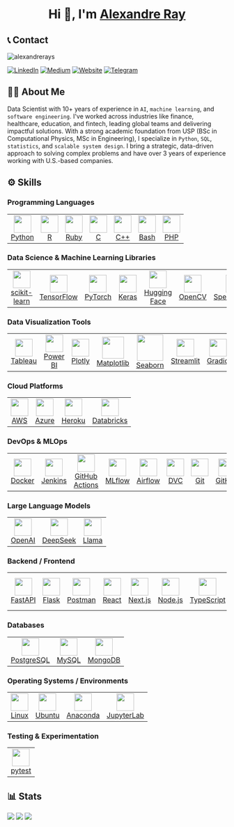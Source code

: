 <h1 align="center">Hi 👋, I'm <a href="http://www.alexandreray.com/" target="blank">
Alexandre Ray</a></h1>

📞 Contact
---

<p align="left"> <img src="https://komarev.com/ghpvc/?username=alexandrerays&label=Profile%20views&color=0e75b6&style=flat" alt="alexandrerays" /> </p>

[![LinkedIn](https://img.shields.io/badge/linkedin-%230077B5.svg?style=for-the-badge&logo=linkedin&logoColor=white)](https://linkedin.com/in/alexandrerays)
[![Medium](https://img.shields.io/badge/Medium-12100E?style=for-the-badge&logo=medium&logoColor=white)](https://medium.com/@alexandrerays)
[![Website](https://img.shields.io/badge/Website-000000?style=for-the-badge&logo=notion&logoColor=white)](https://www.alexandreray.com/)
[![Telegram](https://img.shields.io/badge/Telegram-2CA5E0?style=for-the-badge&logo=telegram&logoColor=white)](https://t.me/alexandrerays)


<!-- [![GitHub](https://img.shields.io/badge/GitHub-100000?style=for-the-badge&logo=github&logoColor=white)](https://github.com/alexandrerays) -->

🧑‍💼 About Me
---

Data Scientist with 10+ years of experience in `AI`, `machine learning`, and `software engineering`. I've worked across industries like finance, healthcare, education, and fintech, leading global teams and delivering impactful solutions. With a strong academic foundation from USP (BSc in Computational Physics, MSc in Engineering), I specialize in `Python`, `SQL`, `statistics`, and `scalable system design`. I bring a strategic, data-driven approach to solving complex problems and have over 3 years of experience working with U.S.-based companies.

⚙️ Skills
---

<h3>Programming Languages</h3>
<table>
  <tr>
    <td align="center"><a href="https://www.python.org/" target="_blank"><img src="https://skillicons.dev/icons?i=py" width="40"/><br>Python</a></td>
    <td align="center"><a href="https://www.r-project.org/" target="_blank"><img src="https://cdn.simpleicons.org/r/276DC3" width="40"/><br>R</a></td>
    <td align="center"><a href="https://www.ruby-lang.org/" target="_blank"><img src="https://skillicons.dev/icons?i=ruby" width="40"/><br>Ruby</a></td>
    <td align="center"><a href="https://en.cppreference.com/w/c" target="_blank"><img src="https://skillicons.dev/icons?i=c" width="40"/><br>C</a></td>
    <td align="center"><a href="https://en.cppreference.com/w/cpp" target="_blank"><img src="https://skillicons.dev/icons?i=cpp" width="40"/><br>C++</a></td>
    <td align="center"><a href="https://www.gnu.org/software/bash/" target="_blank"><img src="https://skillicons.dev/icons?i=bash" width="40"/><br>Bash</a></td>
    <td align="center"><a href="https://www.php.net/" target="_blank"><img src="https://skillicons.dev/icons?i=php" width="40"/><br>PHP</a></td>
  </tr>
</table>

<h3>Data Science & Machine Learning Libraries</h3>
<table>
  <tr>
    <td align="center"><a href="https://scikit-learn.org/" target="_blank"><img src="https://skillicons.dev/icons?i=sklearn" width="40"/><br>scikit-learn</a></td>
    <td align="center"><a href="https://www.tensorflow.org/" target="_blank"><img src="https://skillicons.dev/icons?i=tensorflow" width="40"/><br>TensorFlow</a></td>
    <td align="center"><a href="https://pytorch.org/" target="_blank"><img src="https://skillicons.dev/icons?i=pytorch" width="40"/><br>PyTorch</a></td>
    <td align="center"><a href="https://keras.io/" target="_blank"><img src="https://icon.icepanel.io/Technology/svg/Keras.svg" width="40"/><br>Keras</a></td>
    <td align="center"><a href="https://huggingface.co/" target="_blank"><img src="https://huggingface.co/datasets/huggingface/brand-assets/resolve/main/hf-logo.png" width="40"/><br>Hugging Face</a></td>
    <td align="center"><a href="https://opencv.org/" target="_blank"><img src="https://icon.icepanel.io/Technology/svg/OpenCV.svg" width="40"/><br>OpenCV</a></td>
    <td align="center"><a href="https://speechbrain.github.io/index.html" target="_blank"><img src="https://speechbrain.github.io/img/speechbrain-round-logo.svg" width="40"/><br>SpeechBrain</a></td> 
    <td align="center"><a href="https://spark.apache.org/docs/latest/api/python/" target="_blank"><img src="https://cdn.simpleicons.org/apachespark/E25A1C" width="40"/><br>PySpark</a></td>
    <td align="center"><a href="https://pandas.pydata.org/" target="_blank"><img src="https://icon.icepanel.io/Technology/png-shadow-512/Pandas.png" width="40"/><br>Pandas</a></td>
    <td align="center"><a href="https://geopandas.org/" target="_blank"><img src="https://geopandas.org/en/latest/_images/geopandas_icon.png" width="40"/><br>GeoPandas</a></td>         
  </tr>
</table>

<h3>Data Visualization Tools</h3>
<table>
  <tr>
    <td align="center"><a href="https://www.tableau.com/" target="_blank"><img src="https://cdn.worldvectorlogo.com/logos/tableau-software.svg" width="40"/><br>Tableau</a></td>
    <td align="center"><a href="https://powerbi.microsoft.com/" target="_blank"><img src="https://upload.wikimedia.org/wikipedia/commons/c/cf/New_Power_BI_Logo.svg" width="40"/><br>Power BI</a></td>
    <td align="center"><a href="https://plotly.com/python/" target="_blank"><img src="https://icon.icepanel.io/Technology/svg/Ploty.svg" width="40"/><br>Plotly</a></td>
    <td align="center"><a href="https://matplotlib.org/" target="_blank"><img src="https://icon.icepanel.io/Technology/svg/Matplotlib.svg" width="50"/><br>Matplotlib</a></td>
    <td align="center"><a href="https://seaborn.pydata.org/" target="_blank"><img src="https://seaborn.pydata.org/_images/logo-mark-lightbg.svg" width="60"/><br>Seaborn</a></td>
    <td align="center"><a href="https://streamlit.io/" target="_blank"><img src="https://icon.icepanel.io/Technology/svg/Streamlit.svg" width="40"/><br>Streamlit</a></td> 
    <td align="center"><a href="https://www.gradio.app/" target="_blank"><img src="https://registry.npmmirror.com/@lobehub/icons-static-png/1.46.0/files/dark/gradio-color.png" width="40"/><br>Gradio</a></td>    
  </tr>
</table>

<h3>Cloud Platforms</h3>
<table>
  <tr>
    <td align="center"><a href="https://aws.amazon.com/" target="_blank"><img src="https://skillicons.dev/icons?i=aws" width="40"/><br>AWS</a></td>
    <td align="center"><a href="https://azure.microsoft.com/" target="_blank"><img src="https://skillicons.dev/icons?i=azure" width="40"/><br>Azure</a></td>
    <td align="center"><a href="https://www.heroku.com/" target="_blank"><img src="https://skillicons.dev/icons?i=heroku" width="40"/><br>Heroku</a></td>
    <td align="center"><a href="https://www.databricks.com/" target="_blank"><img src="https://cdn.simpleicons.org/databricks/E9721B" width="40"/><br>Databricks</a></td>
  </tr>
</table>

<h3>DevOps & MLOps</h3>
<table>
  <tr>
    <td align="center"><a href="https://www.docker.com/" target="_blank"><img src="https://skillicons.dev/icons?i=docker" width="40"/><br>Docker</a></td>
    <td align="center"><a href="https://www.jenkins.io/" target="_blank"><img src="https://icon.icepanel.io/Technology/svg/Jenkins.svg" width="40"/><br>Jenkins</a></td>
    <td align="center"><a href="https://github.com/features/actions" target="_blank"><img src="https://skillicons.dev/icons?i=githubactions" width="40"/><br>GitHub Actions</a></td>
    <td align="center"><a href="https://mlflow.org/" target="_blank"><img src="https://cdn.simpleicons.org/mlflow/0194E2" width="40"/><br>MLflow</a></td>
    <td align="center"><a href="https://airflow.apache.org/" target="_blank"><img src="https://icon.icepanel.io/Technology/svg/Apache-Airflow.svg" width="40"/><br>Airflow</a></td>
    <td align="center"><a href="https://dvc.org/" target="_blank"><img src="https://www.svgrepo.com/show/373568/dvc.svg" width="40"/><br>DVC</a></td>
    <td align="center"><a href="https://git-scm.com/" target="_blank"><img src="https://skillicons.dev/icons?i=git" width="40"/><br>Git</a></td>
    <td align="center"><a href="https://github.com/" target="_blank"><img src="https://skillicons.dev/icons?i=github" width="40"/><br>GitHub</a></td>
    <td align="center"><a href="https://about.gitlab.com/" target="_blank"><img src="https://skillicons.dev/icons?i=gitlab" width="40"/><br>GitLab</a></td>
    <td align="center"><a href="https://bitbucket.org/" target="_blank"><img src="https://skillicons.dev/icons?i=bitbucket" width="40"/><br>Bitbucket</a></td>
  </tr>
</table>

<h3>Large Language Models</h3>
<table>
  <tr>
    <td align="center"><a href="https://openai.com/api/" target="_blank"><img src="https://www.svgrepo.com/show/306500/openai.svg" width="40"/><br>OpenAI</a></td>
    <td align="center"><a href="https://www.deepseek.com/en" target="_blank"><img src="https://brandlogos.net/wp-content/uploads/2025/02/deepseek_logo_icon-logo_brandlogos.net_s5bgc-512x389.png" width="40"/><br>DeepSeek</a></td>
    <td align="center"><a href="https://www.llama.com/" target="_blank"><img src="https://upload.wikimedia.org/wikipedia/commons/0/05/Meta_Platforms_Inc._logo_%28cropped%29.svg" width="40"/><br>Llama</a></td>    
  </tr>
</table>

<h3>Backend / Frontend</h3>
<table>
  <tr>
    <td align="center"><a href="https://fastapi.tiangolo.com/" target="_blank"><img src="https://skillicons.dev/icons?i=fastapi" width="40"/><br>FastAPI</a></td>
    <td align="center"><a href="https://flask.palletsprojects.com/" target="_blank"><img src="https://skillicons.dev/icons?i=flask" width="40"/><br>Flask</a></td>
    <td align="center"><a href="https://www.postman.com/" target="_blank"><img src="https://icon.icepanel.io/Technology/svg/Postman.svg" width="40"/><br>Postman</a></td>
    <td align="center"><a href="https://reactjs.org/" target="_blank"><img src="https://skillicons.dev/icons?i=react" width="40"/><br>React</a></td>
    <td align="center"><a href="https://nextjs.org/" target="_blank"><img src="https://skillicons.dev/icons?i=nextjs" width="40"/><br>Next.js</a></td>
    <td align="center"><a href="https://nodejs.org/" target="_blank"><img src="https://skillicons.dev/icons?i=nodejs" width="40"/><br>Node.js</a></td>
    <td align="center"><a href="https://www.typescriptlang.org/" target="_blank"><img src="https://skillicons.dev/icons?i=ts" width="40"/><br>TypeScript</a></td>
    <td align="center"><a href="https://tailwindcss.com/" target="_blank"><img src="https://skillicons.dev/icons?i=tailwind" width="40"/><br>Tailwind CSS</a></td>
  </tr>
</table>



<h3>Databases</h3>
<table>
  <tr>
    <td align="center"><a href="https://www.postgresql.org/" target="_blank"><img src="https://skillicons.dev/icons?i=postgres" width="40"/><br>PostgreSQL</a></td>
    <td align="center"><a href="https://www.mysql.com/" target="_blank"><img src="https://skillicons.dev/icons?i=mysql" width="40"/><br>MySQL</a></td>
    <td align="center"><a href="https://www.mongodb.com/" target="_blank"><img src="https://cdn.simpleicons.org/mongodb/47A248" width="40"/><br>MongoDB</a></td>
  </tr>
</table>

<h3>Operating Systems / Environments</h3>
<table>
  <tr>
    <td align="center"><a href="https://www.linux.org/" target="_blank"><img src="https://skillicons.dev/icons?i=linux" width="40"/><br>Linux</a></td>
    <td align="center"><a href="https://ubuntu.com/" target="_blank"><img src="https://skillicons.dev/icons?i=ubuntu" width="40"/><br>Ubuntu</a></td>
    <td align="center"><a href="https://www.anaconda.com/" target="_blank"><img src="https://skillicons.dev/icons?i=anaconda" width="40"/><br>Anaconda</a></td>
    <td align="center"><a href="https://jupyter.org/" target="_blank"><img src="https://upload.wikimedia.org/wikipedia/commons/3/38/Jupyter_logo.svg" width="40"/><br>JupyterLab</a></td>
  </tr>
</table>

<h3>Testing & Experimentation</h3>
<table>
  <tr>
    <td align="center"><a href="https://docs.pytest.org/en/stable/" target="_blank"><img src="https://icon.icepanel.io/Technology/svg/pytest.svg" width="40"/><br>pytest</a></td>
  </tr>
</table>




📊 Stats
---

[![](http://github-profile-summary-cards.vercel.app/api/cards/profile-details?username=alexandrerays&theme=tokyonight)]()
[![](http://github-profile-summary-cards.vercel.app/api/cards/repos-per-language?username=alexandrerays&theme=tokyonight)]()
[![](http://github-profile-summary-cards.vercel.app/api/cards/stats?username=alexandrerays&theme=tokyonight)]()

